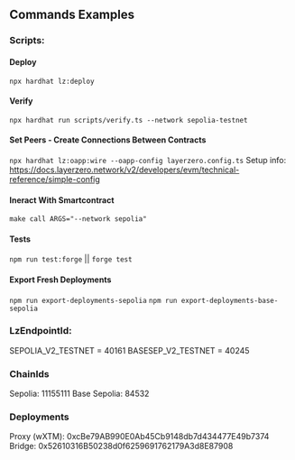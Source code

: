 ## Commands Examples

### **Scripts:**

#### **Deploy**

`npx hardhat lz:deploy`

#### **Verify**

`npx hardhat run scripts/verify.ts --network sepolia-testnet`

#### **Set Peers - Create Connections Between Contracts**

`npx hardhat lz:oapp:wire --oapp-config layerzero.config.ts`
Setup info: https://docs.layerzero.network/v2/developers/evm/technical-reference/simple-config

#### **Ineract With Smartcontract**

`make call ARGS="--network sepolia"`

#### **Tests**

`npm run test:forge` || `forge test`

#### **Export Fresh Deployments**

`npm run export-deployments-sepolia`
`npm run export-deployments-base-sepolia`

### **LzEndpointId:**

SEPOLIA_V2_TESTNET = 40161
BASESEP_V2_TESTNET = 40245

### **ChainIds**

Sepolia: 11155111
Base Sepolia: 84532

### **Deployments**

Proxy (wXTM): 0xcBe79AB990E0Ab45Cb9148db7d434477E49b7374
Bridge: 0x52610316B50238d0f6259691762179A3d8E87908
